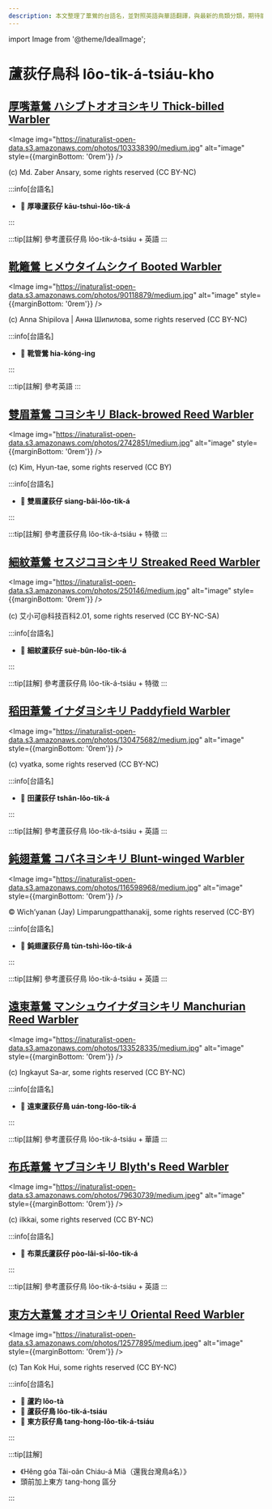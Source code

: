 ```yaml
---
description: 本文整理了葦鶯的台語名，並對照英語與華語翻譯，與最新的鳥類分類，期待能夠供未來的台語鳥類圖鑑當作參考
---
```


import Image from '@theme/IdealImage';

# 蘆荻仔鳥科 lôo-tik-á-tsiáu-kho

## [厚嘴葦鶯 ハシブトオオヨシキリ Thick-billed Warbler](https://ebird.org/species/thbwar1)

<Image img="https://inaturalist-open-data.s3.amazonaws.com/photos/103338390/medium.jpg" alt="image" style={{marginBottom: '0rem'}} />

<div className="image-caption">
(c) Md. Zaber Ansary, some rights reserved (CC BY-NC)
</div>

:::info[台語名]

- 🎯 **厚喙蘆荻仔 kāu-tshuì-lôo-tik-á**

:::

:::tip[註解]
參考蘆荻仔鳥 lôo-tik-á-tsiáu + 英語
:::

## [靴籬鶯 ヒメウタイムシクイ Booted Warbler](https://ebird.org/species/boowar1)

<Image img="https://inaturalist-open-data.s3.amazonaws.com/photos/90118879/medium.jpg" alt="image" style={{marginBottom: '0rem'}} />

<div className="image-caption">
(c) Anna Shipilova | Анна Шипилова, some rights reserved (CC BY-NC)
</div>

:::info[台語名]

- 🎯 **靴管鶯 hia-kóng-ing**

:::

:::tip[註解]
參考英語
:::

## [雙眉葦鶯 コヨシキリ Black-browed Reed Warbler](https://ebird.org/species/bbrwar1)

<Image img="https://inaturalist-open-data.s3.amazonaws.com/photos/2742851/medium.jpg" alt="image" style={{marginBottom: '0rem'}} />

<div className="image-caption">
(c) Kim, Hyun-tae, some rights reserved (CC BY)
</div>

:::info[台語名]

- 🎯 **雙眉蘆荻仔 siang-bâi-lôo-tik-á**

:::

:::tip[註解]
參考蘆荻仔鳥 lôo-tik-á-tsiáu + 特徵
:::

## [細紋葦鶯 セスジコヨシキリ Streaked Reed Warbler](https://ebird.org/species/strwar1)

<Image img="https://inaturalist-open-data.s3.amazonaws.com/photos/250146/medium.jpg" alt="image" style={{marginBottom: '0rem'}} />

<div className="image-caption">
(c) 艾小可@科技百科2.01, some rights reserved (CC BY-NC-SA)
</div>

:::info[台語名]

- 🎯 **細紋蘆荻仔 suè-bûn-lôo-tik-á**

:::

:::tip[註解]
參考蘆荻仔鳥 lôo-tik-á-tsiáu + 特徵
:::

## [稻田葦鶯 イナダヨシキリ Paddyfield Warbler](https://ebird.org/species/padwar1)

<Image img="https://inaturalist-open-data.s3.amazonaws.com/photos/130475682/medium.jpg" alt="image" style={{marginBottom: '0rem'}} />

<div className="image-caption">
(c) vyatka, some rights reserved (CC BY-NC)
</div>

:::info[台語名]

- 🎯 **田蘆荻仔 tshân-lôo-tik-á**

:::

:::tip[註解]
參考蘆荻仔鳥 lôo-tik-á-tsiáu + 英語
:::

## [鈍翅葦鶯 コバネヨシキリ Blunt-winged Warbler](https://ebird.org/species/blwwar1)

<Image img="https://inaturalist-open-data.s3.amazonaws.com/photos/116598968/medium.jpg" alt="image" style={{marginBottom: '0rem'}} />

<div className="image-caption">
© Wich’yanan (Jay) Limparungpatthanakij, some rights reserved (CC-BY)
</div>

:::info[台語名]

- 🎯 **鈍翅蘆荻仔鳥 tùn-tshì-lôo-tik-á**

:::

:::tip[註解]
參考蘆荻仔鳥 lôo-tik-á-tsiáu + 英語
:::

## [遠東葦鶯 マンシュウイナダヨシキリ Manchurian Reed Warbler](https://ebird.org/species/manrew1)

<Image img="https://inaturalist-open-data.s3.amazonaws.com/photos/133528335/medium.jpg" alt="image" style={{marginBottom: '0rem'}} />

<div className="image-caption">
(c) Ingkayut Sa-ar, some rights reserved (CC BY-NC)
</div>

:::info[台語名]

- 🎯 **遠東蘆荻仔鳥 uán-tong-lôo-tik-á**

:::

:::tip[註解]
參考蘆荻仔鳥 lôo-tik-á-tsiáu + 華語
:::

## [布氏葦鶯 ヤブヨシキリ Blyth's Reed Warbler](https://ebird.org/species/blrwar1)

<Image img="https://inaturalist-open-data.s3.amazonaws.com/photos/79630739/medium.jpeg" alt="image" style={{marginBottom: '0rem'}} />

<div className="image-caption">
(c) ilkkai, some rights reserved (CC BY-NC)
</div>

:::info[台語名]

- 🎯 **布萊氏蘆荻仔 pòo-lâi-sī-lôo-tik-á**

:::

:::tip[註解]
參考蘆荻仔鳥 lôo-tik-á-tsiáu + 英語
:::

## [東方大葦鶯 オオヨシキリ Oriental Reed Warbler](https://ebird.org/species/orrwar1)

<Image img="https://inaturalist-open-data.s3.amazonaws.com/photos/12577895/medium.jpeg" alt="image" style={{marginBottom: '0rem'}} />

<div className="image-caption">
(c) Tan Kok Hui, some rights reserved (CC BY-NC)
</div>

:::info[台語名]

- 🎯 **蘆趵 lôo-tà**
- 🎯 **蘆荻仔鳥 lôo-tik-á-tsiáu**
- 🎯 **東方荻仔鳥 tang-hong-lôo-tik-á-tsiáu**

:::

:::tip[註解]

- 《Hêng góa Tâi-oân Chiáu-á Miâ（還我台灣鳥á名）》
- 頭前加上東方 tang-hong 區分

:::
